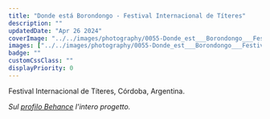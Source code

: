 ```yaml
---
title: "Donde está Borondongo - Festival Internacional de Títeres"
description: ""
updatedDate: "Apr 26 2024"
coverImage: "../../images/photography/0055-Donde_est___Borondongo___Festival_Internacional_de_T__teres/0000-Donde_est___Borondongo___Festival_Internacional_de_T__teres_festival_teatro_burattini_Argentina_Cordoba.jpg"
images: ["../../images/photography/0055-Donde_est___Borondongo___Festival_Internacional_de_T__teres/0001-Donde_est___Borondongo___Festival_Internacional_de_T__teres_festival_teatro_burattini_Argentina_Cordoba.jpg","../../images/photography/0055-Donde_est___Borondongo___Festival_Internacional_de_T__teres/0002-Donde_est___Borondongo___Festival_Internacional_de_T__teres_festival_teatro_burattini_Argentina_Cordoba.jpg","../../images/photography/0055-Donde_est___Borondongo___Festival_Internacional_de_T__teres/0003-Donde_est___Borondongo___Festival_Internacional_de_T__teres_festival_teatro_burattini_Argentina_Cordoba.jpg","../../images/photography/0055-Donde_est___Borondongo___Festival_Internacional_de_T__teres/0004-Donde_est___Borondongo___Festival_Internacional_de_T__teres_festival_teatro_burattini_Argentina_Cordoba.jpg","../../images/photography/0055-Donde_est___Borondongo___Festival_Internacional_de_T__teres/0005-Donde_est___Borondongo___Festival_Internacional_de_T__teres_festival_teatro_burattini_Argentina_Cordoba.jpg","../../images/photography/0055-Donde_est___Borondongo___Festival_Internacional_de_T__teres/0006-Donde_est___Borondongo___Festival_Internacional_de_T__teres_festival_teatro_burattini_Argentina_Cordoba.jpg","../../images/photography/0055-Donde_est___Borondongo___Festival_Internacional_de_T__teres/0007-Donde_est___Borondongo___Festival_Internacional_de_T__teres_festival_teatro_burattini_Argentina_Cordoba.jpg","../../images/photography/0055-Donde_est___Borondongo___Festival_Internacional_de_T__teres/0008-Donde_est___Borondongo___Festival_Internacional_de_T__teres_festival_teatro_burattini_Argentina_Cordoba.jpg","../../images/photography/0055-Donde_est___Borondongo___Festival_Internacional_de_T__teres/0009-Donde_est___Borondongo___Festival_Internacional_de_T__teres_festival_teatro_burattini_Argentina_Cordoba.jpg","../../images/photography/0055-Donde_est___Borondongo___Festival_Internacional_de_T__teres/0010-Donde_est___Borondongo___Festival_Internacional_de_T__teres_festival_teatro_burattini_Argentina_Cordoba.jpg","../../images/photography/0055-Donde_est___Borondongo___Festival_Internacional_de_T__teres/0011-Donde_est___Borondongo___Festival_Internacional_de_T__teres_festival_teatro_burattini_Argentina_Cordoba.jpg","../../images/photography/0055-Donde_est___Borondongo___Festival_Internacional_de_T__teres/0012-Donde_est___Borondongo___Festival_Internacional_de_T__teres_festival_teatro_burattini_Argentina_Cordoba.jpg","../../images/photography/0055-Donde_est___Borondongo___Festival_Internacional_de_T__teres/0013-Donde_est___Borondongo___Festival_Internacional_de_T__teres_festival_teatro_burattini_Argentina_Cordoba.jpg"]
badge: ""
customCssClass: ""
displayPriority: 0
---
```


Festival Internacional de Títeres, Córdoba, Argentina.  


*Sul <a href="https://www.behance.net/gallery/179294547/Festival-Internacional-de-Titeres-Argentina" target="_blank">profilo Behance</a> l'intero progetto.*

